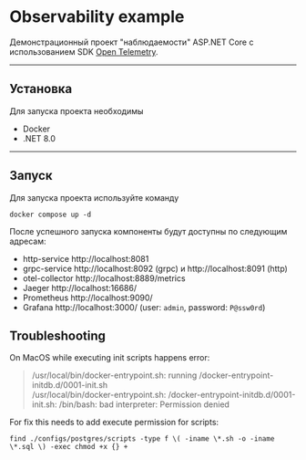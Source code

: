 # Observability example

Демонстрационный проект "наблюдаемости" ASP.NET Core с использованием SDK [Open Telemetry](https://opentelemetry.io/).

___

## Установка

Для запуска проекта необходимы

- Docker
- .NET 8.0

___

## Запуск

Для запуска проекта используйте команду

```shell
docker compose up -d
```

После успешного запуска компоненты будут доступны по следующим адресам:

* http-service http://localhost:8081
* grpc-service http://localhost:8092 (grpc) и http://localhost:8091 (http)
* otel-collector http://localhost:8889/metrics
* Jaeger http://localhost:16686/
* Prometheus http://localhost:9090/
* Grafana http://localhost:3000/ (user: `admin`, password: `P@ssw0rd`)

## Troubleshooting

On MacOS while executing init scripts happens error:

> /usr/local/bin/docker-entrypoint.sh: running /docker-entrypoint-initdb.d/0001-init.sh\
> /usr/local/bin/docker-entrypoint.sh: /docker-entrypoint-initdb.d/0001-init.sh: /bin/bash: bad interpreter: Permission denied

For fix this needs to add execute permission for scripts:

```shell
find ./configs/postgres/scripts -type f \( -iname \*.sh -o -iname \*.sql \) -exec chmod +x {} +
```
